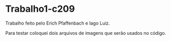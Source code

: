 # Trabalho1-c209
Trabalho feito pelo Erich Pfaffenbach e Iago Luiz.

Para testar coloquei dois arquivos de imagens que serão usados no código.
